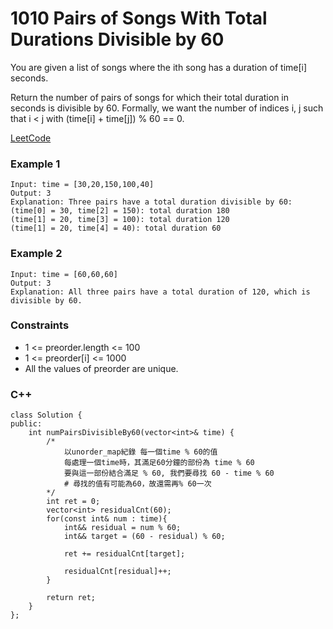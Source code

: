# 1010 Pairs of Songs With Total Durations Divisible by 60

You are given a list of songs where the ith song has a duration of time[i] seconds.

Return the number of pairs of songs for which their total duration in seconds is divisible by 60. Formally, we want the number of indices i, j such that i < j with (time[i] + time[j]) % 60 == 0.

[LeetCode](https://leetcode.cn/problems/pairs-of-songs-with-total-durations-divisible-by-60/)


### Example 1

```
Input: time = [30,20,150,100,40]
Output: 3
Explanation: Three pairs have a total duration divisible by 60:
(time[0] = 30, time[2] = 150): total duration 180
(time[1] = 20, time[3] = 100): total duration 120
(time[1] = 20, time[4] = 40): total duration 60
```

### Example 2

```
Input: time = [60,60,60]
Output: 3
Explanation: All three pairs have a total duration of 120, which is divisible by 60.
```

### Constraints

* 1 <= preorder.length <= 100
* 1 <= preorder[i] <= 1000
* All the values of preorder are unique.

### C++ 

```
class Solution {
public:
    int numPairsDivisibleBy60(vector<int>& time) {
        /*
            以unorder_map紀錄 每一個time % 60的值
            每處理一個time時，其滿足60分鐘的部份為 time % 60
            要與這一部份結合滿足 % 60, 我們要尋找 60 - time % 60
            # 尋找的值有可能為60，故還需再% 60一次
        */
        int ret = 0;
        vector<int> residualCnt(60);
        for(const int& num : time){
            int&& residual = num % 60;
            int&& target = (60 - residual) % 60;
           
            ret += residualCnt[target];
            
            residualCnt[residual]++;
        }

        return ret;
    }
};
```